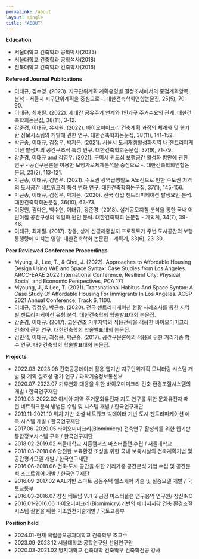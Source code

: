 ```yaml
---
permalink: /about
layout: single
title: "ABOUT"
---
```


**Education**
* 서울대학교 건축학과 공학박사(2023)   
* 서울대학교 건축학과 공학석사(2018)   
* 전북대학교 건축학과 건축학사(2016)
    
**Refereed Journal Publications**
* 이태규, 김수영. (2023). 지구단위계획 계획유형별 결정조서에서의 중점계획항목 분석 - 서울시 지구단위계획을 중심으로 -. 대한건축학회연합논문집, 25(5), 79-90.
* 이태규, 최재필. (2022). 세대간 공유주거 연계와 1인가구 주거수요의 관계. 대한건축학회논문집, 38(11), 3-12.
* 강준경, 이태규, 유세원. (2022). 바이오미미크리 건축계획 과정의 체계화 및 웹기반 정보시스템의 개발에 관한 연구. 대한건축학회논문집, 38(11), 141-152.
* 박근송, 이태규, 김정우, 박지은. (2021). 서울시 도시재생활성화지역 내 젠트리피케이션 발생지의 공간구조적 특성 연구. 대한건축학회논문집, 37(9), 71-79.
* 강준경, 이태규 and 김영우. (2021). 구미시 원도심 보행공간 활성화 방안에 관한 연구 - 공간구문론을 이용한 보행가로체계분석을 중심으로 -. 대한건축학회연합논문집, 23(2), 113-121.
* 박근송, 이태규, 김영우. (2021). 수도권 광역급행철도 A노선으로 인한 수도권 지역의 도시공간 네트워크적 특성 변화 연구. 대한건축학회논문집, 37(1), 145-156.
* 박근송, 이태규, 김정우, 박지은. (2020). 전국 상업 젠트리피케이션 발생요인 분석. 대한건축학회논문집, 36(10), 63-73.
* 이정원, 김다은, 백수연, 이태규, 강준경. (2018). 설계공모지침 분석을 통한 국내 어린이집 공간구성의 획일화 원인 분석. 대한건축학회 논문집 - 계획계, 34(7), 39-46.
* 이태규, 최재필. (2017). 창동, 상계 신경제중심지 프로젝트가 주변 도시공간의 보행통행량에 미치는 영향. 대한건축학회 논문집 - 계획계, 33(6), 23-30.

**Peer Reviewed Conference Proceedings**
* Myung, J., Lee, T., & Choi, J. (2022). Approaches to Affordable Housing Design Using VAE and Space Syntax: Case Studies from Los Angeles. ARCC-EAAE 2022 International Conference, Resilient City: Physical, Social, and Economic Perspectives, PCA 171
* Myoung, J., & Lee, T. (2021). Transnational Habitus And Space Syntax: A Case Study Of Affordable Housing For Immigrants In Los Angeles. ACSP 2021 Annual Conference, Track 6, 1100.
* 이태규, 김정우, 박근송. (2020). 전국 젠트리피케이션 현황 사례조사를 통한 지역별 젠트리피케이션 유형 분석. 대한건축학회 학술발표대회 논문집.
* 강준경, 이태규. (2017). 고온건조 기후지역의 적응전략을 적용한 바이오미미크리 건축에 관한 연구. 대한건축학회 학술발표대회 논문집.
* 김민석, 이태규, 최정윤, 박근송. (2017). 공간구문론에의 적용을 위한 거리가중 함수 연구. 대한건축학회 학술발표대회 논문집.

**Projects**   
* 2022.03-2023.08	건축공공데이터 활용 웹기반 지구단위계획 모니터링 시스템 개발 및 계획 실효성 평가 연구 / 과학기술정보통신부
* 2020.07-2023.07	기후변화 대응을 위한 바이오미미크리 건축 환경조절시스템의 개발 / 한국연구재단
* 2019.03-2022.02	아시아 지역 주거문화유전자 지도 연구를 위한 문화유전자 패턴 네트워크분석 방법론 수립 및 시스템 개발 / 한국연구재단
* 2019.11-2021.10	위치 기반 소셜 네트워크 빅데이터 기반 도시 젠트리피케이션 예측 시스템 개발 / 한국연구재단
* 2017.06-2020.05	바이오미미크리(Biomimicry) 건축연구 활성화를 위한 웹기반 통합정보시스템 구축 / 한국연구재단
* 2018.02-2019.02	서울대학교 시흥캠퍼스 마스터플랜 수립 / 서울대학교
* 2018.03-2018.06	안전한 보육환경 조성을 위한 국내 보육시설의 건축계획기법 및 공간평가모델 개발 / 한국연구재단
* 2016.06-2018.06	건축·도시 공간을 위한 거리가중 공간분석 기법 수립 및 공간분석 소프트웨어 개발 / 한국연구재단 
* 2016.09-2017.02	AAL기반 스마트 공동주택 헬스케어 기술 및 실증모델 개발 / 국토교통부
* 2016.03-2016.07	창신 베트남 VJ1-2 공장 마스터플랜 연구용역 연구원/ 창신INC
* 2016.01-2016.06	바이오미미크리(Biomimicry)기반의 에너지저감 건축 환경조절시스템 실현을 위한 기초원천기술개발 / 국토교통부

**Position held**
* 2024.01-현재	  국립금오공과대학교 건축학부 조교수
* 2023.09-2023.12	서울대학교 공학연구원 선임연구원
* 2020.03-2021.02	명지대학교 건축대학 건축학부 건축학전공 강사
